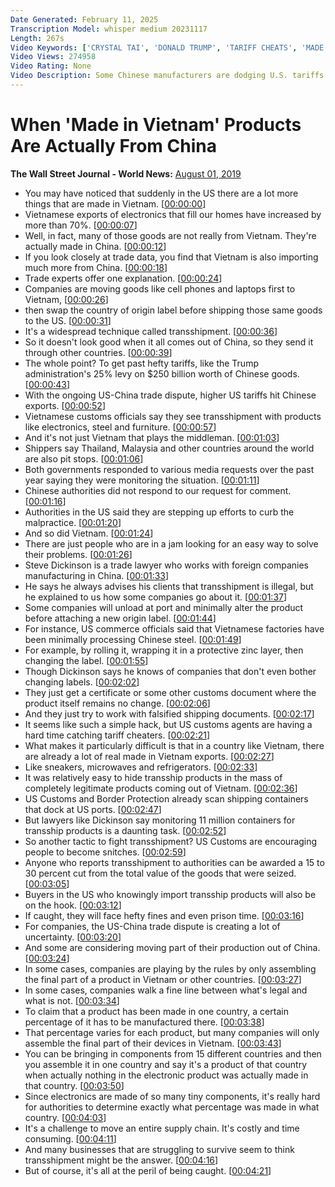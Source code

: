 ```yaml
---
Date Generated: February 11, 2025
Transcription Model: whisper medium 20231117
Length: 267s
Video Keywords: ['CRYSTAL TAI', 'DONALD TRUMP', 'TARIFF CHEATS', 'MADE IN VIETNAM', 'ECONOMIC POLICIES', 'TRADE AGREEMENT', 'TPP', 'TRADE WITH CHINA', 'SANCTIONS', 'TARIFFS', 'MANUFACTURING', 'BIG TECH', 'SHIPPING', 'Trade Barriers', 'Restrictions', 'Trade', 'External Payments', 'Physical Trade', 'Domestic Politics', 'Domestic', 'Foreign Markets', 'International Sanctions', 'Production', 'Services Relocation', 'United States', 'North America', 'Vietnam', 'China', 'Taiwan', 'Asia']
Video Views: 274958
Video Rating: None
Video Description: Some Chinese manufacturers are dodging U.S. tariffs by rerouting goods to Vietnam and other countries. Here’s a look at why transshipment is on the rise, and how U.S. customs officials are struggling to stamp out the practice. Video and Photo composite: Crystal Tai
---
```


# When 'Made in Vietnam' Products Are Actually From China
**The Wall Street Journal - World News:** [August 01, 2019](https://www.youtube.com/watch?v=fCAut_Gr-3E)
*  You may have noticed that suddenly in the US there are a lot more things that are made in Vietnam. [[00:00:00](https://www.youtube.com/watch?v=fCAut_Gr-3E&t=0.0s)]
*  Vietnamese exports of electronics that fill our homes have increased by more than 70%. [[00:00:07](https://www.youtube.com/watch?v=fCAut_Gr-3E&t=7.0s)]
*  Well, in fact, many of those goods are not really from Vietnam. They're actually made in China. [[00:00:12](https://www.youtube.com/watch?v=fCAut_Gr-3E&t=12.0s)]
*  If you look closely at trade data, you find that Vietnam is also importing much more from China. [[00:00:18](https://www.youtube.com/watch?v=fCAut_Gr-3E&t=18.0s)]
*  Trade experts offer one explanation. [[00:00:24](https://www.youtube.com/watch?v=fCAut_Gr-3E&t=24.0s)]
*  Companies are moving goods like cell phones and laptops first to Vietnam, [[00:00:26](https://www.youtube.com/watch?v=fCAut_Gr-3E&t=26.0s)]
*  then swap the country of origin label before shipping those same goods to the US. [[00:00:31](https://www.youtube.com/watch?v=fCAut_Gr-3E&t=31.0s)]
*  It's a widespread technique called transshipment. [[00:00:36](https://www.youtube.com/watch?v=fCAut_Gr-3E&t=36.0s)]
*  So it doesn't look good when it all comes out of China, so they send it through other countries. [[00:00:39](https://www.youtube.com/watch?v=fCAut_Gr-3E&t=39.0s)]
*  The whole point? To get past hefty tariffs, like the Trump administration's 25% levy on $250 billion worth of Chinese goods. [[00:00:43](https://www.youtube.com/watch?v=fCAut_Gr-3E&t=43.0s)]
*  With the ongoing US-China trade dispute, higher US tariffs hit Chinese exports. [[00:00:52](https://www.youtube.com/watch?v=fCAut_Gr-3E&t=52.0s)]
*  Vietnamese customs officials say they see transshipment with products like electronics, steel and furniture. [[00:00:57](https://www.youtube.com/watch?v=fCAut_Gr-3E&t=57.0s)]
*  And it's not just Vietnam that plays the middleman. [[00:01:03](https://www.youtube.com/watch?v=fCAut_Gr-3E&t=63.0s)]
*  Shippers say Thailand, Malaysia and other countries around the world are also pit stops. [[00:01:06](https://www.youtube.com/watch?v=fCAut_Gr-3E&t=66.0s)]
*  Both governments responded to various media requests over the past year saying they were monitoring the situation. [[00:01:11](https://www.youtube.com/watch?v=fCAut_Gr-3E&t=71.0s)]
*  Chinese authorities did not respond to our request for comment. [[00:01:16](https://www.youtube.com/watch?v=fCAut_Gr-3E&t=76.0s)]
*  Authorities in the US said they are stepping up efforts to curb the malpractice. [[00:01:20](https://www.youtube.com/watch?v=fCAut_Gr-3E&t=80.0s)]
*  And so did Vietnam. [[00:01:24](https://www.youtube.com/watch?v=fCAut_Gr-3E&t=84.0s)]
*  There are just people who are in a jam looking for an easy way to solve their problems. [[00:01:26](https://www.youtube.com/watch?v=fCAut_Gr-3E&t=86.0s)]
*  Steve Dickinson is a trade lawyer who works with foreign companies manufacturing in China. [[00:01:33](https://www.youtube.com/watch?v=fCAut_Gr-3E&t=93.0s)]
*  He says he always advises his clients that transshipment is illegal, but he explained to us how some companies go about it. [[00:01:37](https://www.youtube.com/watch?v=fCAut_Gr-3E&t=97.0s)]
*  Some companies will unload at port and minimally alter the product before attaching a new origin label. [[00:01:44](https://www.youtube.com/watch?v=fCAut_Gr-3E&t=104.0s)]
*  For instance, US commerce officials said that Vietnamese factories have been minimally processing Chinese steel. [[00:01:49](https://www.youtube.com/watch?v=fCAut_Gr-3E&t=109.0s)]
*  For example, by rolling it, wrapping it in a protective zinc layer, then changing the label. [[00:01:55](https://www.youtube.com/watch?v=fCAut_Gr-3E&t=115.0s)]
*  Though Dickinson says he knows of companies that don't even bother changing labels. [[00:02:02](https://www.youtube.com/watch?v=fCAut_Gr-3E&t=122.0s)]
*  They just get a certificate or some other customs document where the product itself remains no change. [[00:02:06](https://www.youtube.com/watch?v=fCAut_Gr-3E&t=126.0s)]
*  And they just try to work with falsified shipping documents. [[00:02:17](https://www.youtube.com/watch?v=fCAut_Gr-3E&t=137.0s)]
*  It seems like such a simple hack, but US customs agents are having a hard time catching tariff cheaters. [[00:02:21](https://www.youtube.com/watch?v=fCAut_Gr-3E&t=141.0s)]
*  What makes it particularly difficult is that in a country like Vietnam, there are already a lot of real made in Vietnam exports. [[00:02:27](https://www.youtube.com/watch?v=fCAut_Gr-3E&t=147.0s)]
*  Like sneakers, microwaves and refrigerators. [[00:02:33](https://www.youtube.com/watch?v=fCAut_Gr-3E&t=153.0s)]
*  It was relatively easy to hide transship products in the mass of completely legitimate products coming out of Vietnam. [[00:02:36](https://www.youtube.com/watch?v=fCAut_Gr-3E&t=156.0s)]
*  US Customs and Border Protection already scan shipping containers that dock at US ports. [[00:02:47](https://www.youtube.com/watch?v=fCAut_Gr-3E&t=167.0s)]
*  But lawyers like Dickinson say monitoring 11 million containers for transship products is a daunting task. [[00:02:52](https://www.youtube.com/watch?v=fCAut_Gr-3E&t=172.0s)]
*  So another tactic to fight transshipment? US Customs are encouraging people to become snitches. [[00:02:59](https://www.youtube.com/watch?v=fCAut_Gr-3E&t=179.0s)]
*  Anyone who reports transshipment to authorities can be awarded a 15 to 30 percent cut from the total value of the goods that were seized. [[00:03:05](https://www.youtube.com/watch?v=fCAut_Gr-3E&t=185.0s)]
*  Buyers in the US who knowingly import transship products will also be on the hook. [[00:03:12](https://www.youtube.com/watch?v=fCAut_Gr-3E&t=192.0s)]
*  If caught, they will face hefty fines and even prison time. [[00:03:16](https://www.youtube.com/watch?v=fCAut_Gr-3E&t=196.0s)]
*  For companies, the US-China trade dispute is creating a lot of uncertainty. [[00:03:20](https://www.youtube.com/watch?v=fCAut_Gr-3E&t=200.0s)]
*  And some are considering moving part of their production out of China. [[00:03:24](https://www.youtube.com/watch?v=fCAut_Gr-3E&t=204.0s)]
*  In some cases, companies are playing by the rules by only assembling the final part of a product in Vietnam or other countries. [[00:03:27](https://www.youtube.com/watch?v=fCAut_Gr-3E&t=207.0s)]
*  In some cases, companies walk a fine line between what's legal and what is not. [[00:03:34](https://www.youtube.com/watch?v=fCAut_Gr-3E&t=214.0s)]
*  To claim that a product has been made in one country, a certain percentage of it has to be manufactured there. [[00:03:38](https://www.youtube.com/watch?v=fCAut_Gr-3E&t=218.0s)]
*  That percentage varies for each product, but many companies will only assemble the final part of their devices in Vietnam. [[00:03:43](https://www.youtube.com/watch?v=fCAut_Gr-3E&t=223.0s)]
*  You can be bringing in components from 15 different countries and then you assemble it in one country and say it's a product of that country when actually nothing in the electronic product was actually made in that country. [[00:03:50](https://www.youtube.com/watch?v=fCAut_Gr-3E&t=230.0s)]
*  Since electronics are made of so many tiny components, it's really hard for authorities to determine exactly what percentage was made in what country. [[00:04:03](https://www.youtube.com/watch?v=fCAut_Gr-3E&t=243.0s)]
*  It's a challenge to move an entire supply chain. It's costly and time consuming. [[00:04:11](https://www.youtube.com/watch?v=fCAut_Gr-3E&t=251.0s)]
*  And many businesses that are struggling to survive seem to think transshipment might be the answer. [[00:04:16](https://www.youtube.com/watch?v=fCAut_Gr-3E&t=256.0s)]
*  But of course, it's all at the peril of being caught. [[00:04:21](https://www.youtube.com/watch?v=fCAut_Gr-3E&t=261.0s)]
